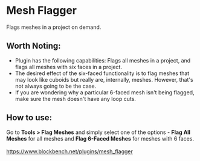 # Mesh Flagger
<p>Flags meshes in a project on demand.</p>

## Worth Noting:
- Plugin has the following capabilities: Flags all meshes in a project, and flags all meshes with six faces in a project.
- The desired effect of the six-faced functionality is to flag meshes that may look like cuboids but really are, internally, meshes. However, that's not always going to be the case.
- If you are wondering why a particular 6-faced mesh isn't being flagged, make sure the mesh doesn't have any loop cuts.
## How to use:

Go to <b>Tools > Flag Meshes</b> and simply select one of the options - <b>Flag All Meshes</b> for all meshes and <b>Flag 6-Faced Meshes</b> for meshes with 6 faces.
<br>
<br>
https://www.blockbench.net/plugins/mesh_flagger
